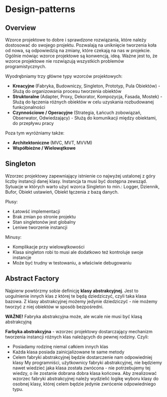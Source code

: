 # Design-patterns


## Overview

Wzorce projektowe to dobre i sprawdzone rozwiązania, które należy dostosować do swojego projektu. Pozwalają na uniknięcie tworzenia koła od nowa, są odpowiedzią na zmiany, które czekają na nas w projekcie. Ogólnie mówiąc wzorce projektowe są konwencją, ideą. Ważne jest to, że wzorce projektowe nie rozwiązują wszystkich problemów programistycznych. 

Wyodrębniamy trzy główne typy wzorców projektowych:
- <strong> Kreacyjne </strong> (Fabryka, Budowniczy, Singleton, Prototyp, Pula Obiektów) - Służą do organizowania procesu tworzenia obiektów
- <strong> Struktoralne </strong>  (Adapter, Proxy, Dekorator, Kompozycja, Fasada, Mostek) - Służą do łączenia różnych obiektów w celu uzyskania rozbudowanej funkcjonalności
- <strong> Czynnościowe / Operacyjne </strong> (Strategia, Łańcuch zobowiązań, Obserwator, Odwiedzający) - Służą do komunikacji między obiektami, do przepływu pracy

Poza tym wyróżniamy także:
- <strong> Architektoniczne </strong> (MVC, MVT, MVVM)
- <strong> Współbieżne / Wielowątkowe </strong>

## Singleton 

Wzorzec projektowy zapewniający istnienie co najwyżej ustalonej z góry liczby instancji danej klasy. Instancja ta musi być dostępna zewsząd. Sytuacje w których warto użyć wzorca Singleton to min.: Logger, Dziennik, Bufor, Obiekt ustawień, Obiekt łączenia z bazą danych. 

Plusy:
- Łatowść implementacji
- Brak zmian po stronie projektu
- Stan singletonów jest globalny
- Leniwe tworzenie instancji 

Minusy:
- Komplikacje przy wielowątkowości
- Klasa singleton robi to musi ale dodatkowo też kontroluje swoje instancje
- Może być trudny w testowaniu, a właściwie debugowaniu 


## Abstract Factory

Najpierw powtórzmy sobie definicję <strong>klasy abstrakcyjnej</strong>. Jest to uogulnienie innych klas z której te będą dziedziczyć, czyli taka klasa bazowa. Z klasy abstrakcyjnej możemy jedynie dziedziczyć - nie możemy tworzyć z niej obiektów w sposób bezpośredni. 

<strong>WAŻNE!</strong> Fabryka abstrakcyjna może, ale wcale nie musi być klasą abstrakcyjną

<strong>Farbyka abstrakcyjna</strong> - wzorzec projektowy dostarczający mechanizm tworzenia instancji różnych klas należących do pewnej rodziny. Czyli:
- Posiadamy rodzinę niemal całkiem innych klas
- Każda klasa posiada zainicjalizowane te same metody
- Celem fabryki abstrakcyjnej będzie dostarczenie nam odpowiedniej klasy
My programniści, użytkownicy fabryki abstrakcyjnej, nie będziemy nawet wiedzieć jaka klasa została zwrócona - nie potrzebujemy tej wiedzy, o ile zostanie dobrana dobra klasa końcowa. Aby zrealizować wzorzec fabryki abstrakcyjnej należy wydzielić logikę wyboru klasy do osobnej klasy, której celem będzie jedynie zwrócenie odpowiedniego typu.